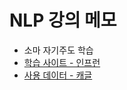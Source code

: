 # NLP 강의 메모

- 소마 자기주도 학습
- [학습 사이트 - 인프런](https://www.inflearn.com/course-status-2/)
- [사용 데이터 - 캐글](https://www.kaggle.com/c/word2vec-nlp-tutorial/data)

